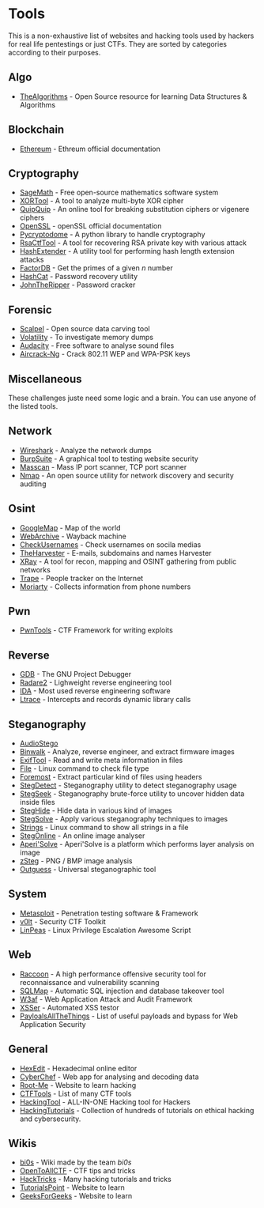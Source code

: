 # Tools

This is a non-exhaustive list of websites and hacking tools used by hackers for real life pentestings or just CTFs. They are sorted by categories according to their purposes.

## Algo
- [TheAlgorithms](https://github.com/TheAlgorithms) - Open Source resource for learning Data Structures & Algorithms

## Blockchain
- [Ethereum](https://ethereum.org/en/developers/docs/) - Ethreum official documentation

## Cryptography
- [SageMath](https://www.cryptool.org/) -  Free open-source mathematics software system
- [XORTool](https://github.com/hellman/xortool) - A tool to analyze multi-byte XOR cipher
- [QuipQuip](https://quipqiup.com/) - An online tool for breaking substitution ciphers or vigenere ciphers
- [OpenSSL](https://github.com/openssl/openssl) - openSSL official documentation
- [Pycryptodome](https://github.com/Legrandin/pycryptodome) - A python library to handle cryptography
- [RsaCtfTool](https://github.com/Ganapati/RsaCtfTool) - A tool for recovering RSA private key with various attack
- [HashExtender](https://github.com/iagox86/hash_extender) - A utility tool for performing hash length extension attacks
- [FactorDB](http://www.factordb.com/) - Get the primes of a given *n* number
- [HashCat](https://github.com/hashcat/hashcat) - Password recovery utility
- [JohnTheRipper](https://github.com/openwall/john) - Password cracker

## Forensic
- [Scalpel](https://github.com/sleuthkit/scalpel) - Open source data carving tool
- [Volatility](https://github.com/volatilityfoundation/volatility) - To investigate memory dumps
- [Audacity](https://www.audacityteam.org/) - Free software to analyse sound files
- [Aircrack-Ng](https://github.com/aircrack-ng/aircrack-ng) - Crack 802.11 WEP and WPA-PSK keys

## Miscellaneous
These challenges juste need some logic and a brain. You can use anyone of the listed tools.

## Network
- [Wireshark](https://www.wireshark.org/) - Analyze the network dumps
- [BurpSuite](https://portswigger.net/burp) - A graphical tool to testing website security
- [Masscan](https://github.com/robertdavidgraham/masscan) - Mass IP port scanner, TCP port scanner
- [Nmap](https://github.com/nmap/nmap) - An open source utility for network discovery and security auditing

## Osint
- [GoogleMap](https://www.google.com/maps) - Map of the world
- [WebArchive](https://archive.org/web/) - Wayback machine
- [CheckUsernames](https://checkusernames.com/) - Check usernames on socila medias
- [TheHarvester](https://github.com/laramies/theHarvester) - E-mails, subdomains and names Harvester
- [XRay](https://github.com/evilsocket/xray) - A tool for recon, mapping and OSINT gathering from public networks
- [Trape](https://github.com/jofpin/trape) - People tracker on the Internet
- [Moriarty](https://github.com/AzizKpln/Moriarty-Project) - Collects information from phone numbers

## Pwn
- [PwnTools](https://github.com/Gallopsled/pwntools) - CTF Framework for writing exploits

## Reverse
- [GDB](https://www.sourceware.org/gdb/) - The GNU Project Debugger
- [Radare2](https://github.com/radareorg/radare2) - Lighweight reverse engineering tool
- [IDA](https://hex-rays.com/ida-free/) - Most used reverse engineering software
- [Ltrace](https://www.tutorialspoint.com/unix_commands/ltrace.htm) - Intercepts and records dynamic library calls

## Steganography
- [AudioStego](https://github.com/danielcardeenas/AudioStego)
- [Binwalk](https://github.com/ReFirmLabs/binwalk) - Analyze, reverse engineer, and extract firmware images
- [ExifTool](https://github.com/exiftool/exiftool) - Read and write meta information in files
- [File](https://www.geeksforgeeks.org/file-command-in-linux-with-examples/) - Linux command to check file type
- [Foremost](https://github.com/korczis/foremost) - Extract particular kind of files using headers
- [StegDetect](https://github.com/abeluck/stegdetect) - Steganography utility to detect steganography usage
- [StegSeek](https://github.com/RickdeJager/stegseek) - Steganography brute-force utility to uncover hidden data inside files
- [StegHide](https://salsa.debian.org/pkg-security-team/steghide) - Hide data in various kind of images
- [StegSolve](#StegSolve) - Apply various steganography techniques to images
- [Strings](#Strings) - Linux command to show all strings in a file
- [StegOnline](https://stegonline.georgeom.net/upload) - An online image analyser
- [Aperi'Solve](https://www.aperisolve.fr/) - Aperi'Solve is a platform which performs layer analysis on image
- [zSteg](https://github.com/zed-0xff/zsteg) - PNG / BMP image analysis
- [Outguess](https://github.com/resurrecting-open-source-projects/outguess) - Universal steganographic tool

## System
- [Metasploit](https://github.com/rapid7/metasploit-framework) - Penetration testing software & Framework
- [v0lt](https://github.com/P1kachu/v0lt) - Security CTF Toolkit
- [LinPeas](https://github.com/carlospolop/PEASS-ng/tree/master/linPEAS) - Linux Privilege Escalation Awesome Script

## Web
- [Raccoon](https://github.com/evyatarmeged/Raccoon) - A high performance offensive security tool for reconnaissance and vulnerability scanning
- [SQLMap](https://github.com/sqlmapproject/sqlmap) - Automatic SQL injection and database takeover tool
- [W3af](https://github.com/andresriancho/w3af) -  Web Application Attack and Audit Framework
- [XSSer](http://xsser.sourceforge.net/) - Automated XSS testor
- [PayloalsAllTheThings](https://github.com/swisskyrepo/PayloadsAllTheThings) - List of useful payloads and bypass for Web Application Security

## General
- [HexEdit](https://hexed.it/) - Hexadecimal online editor
- [CyberChef](https://gchq.github.io/CyberChef) - Web app for analysing and decoding data
- [Root-Me](https://www.root-me.org/) - Website to learn hacking
- [CTFTools](https://github.com/zardus/ctf-tools) - List of many CTF tools
- [HackingTool](https://github.com/Z4nzu/hackingtool) - ALL-IN-ONE Hacking tool for Hackers
- [HackingTutorials](https://www.hacking-tutorial.com/) - Collection of hundreds of tutorials on ethical hacking and cybersecurity.

## Wikis
- [bi0s](https://teambi0s.gitlab.io/bi0s-wiki/) - Wiki made by the team *bi0s*
- [OpenToAllCTF](https://github.com/OpenToAllCTF/Tips) - CTF tips and tricks
- [HackTricks](https://book.hacktricks.xyz/welcome/readme) - Many hacking tutorials and tricks
- [TutorialsPoint](https://www.tutorialspoint.com/index.htm) - Website to learn
- [GeeksForGeeks](https://www.geeksforgeeks.org/) - Website to learn
